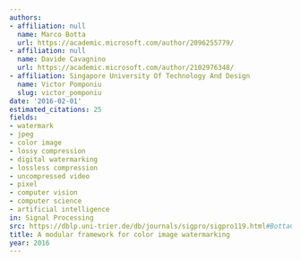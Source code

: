 ```yaml
---
authors:
- affiliation: null
  name: Marco Botta
  url: https://academic.microsoft.com/author/2096255779/
- affiliation: null
  name: Davide Cavagnino
  url: https://academic.microsoft.com/author/2102976348/
- affiliation: Singapore University Of Technology And Design
  name: Victor Pomponiu
  slug: victor_pomponiu
date: '2016-02-01'
estimated_citations: 25
fields:
- watermark
- jpeg
- color image
- lossy compression
- digital watermarking
- lossless compression
- uncompressed video
- pixel
- computer vision
- computer science
- artificial intelligence
in: Signal Processing
src: https://dblp.uni-trier.de/db/journals/sigpro/sigpro119.html#BottaCP16
title: A modular framework for color image watermarking
year: 2016
---
```

